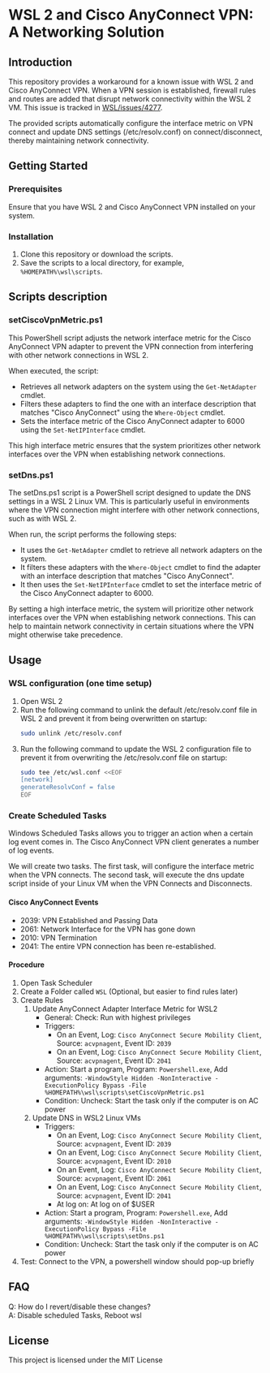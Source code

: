 # WSL 2 and Cisco AnyConnect VPN: A Networking Solution
## Introduction

This repository provides a workaround for a known issue with WSL 2 and Cisco AnyConnect VPN. When a VPN session is established, firewall rules and routes are added that disrupt network connectivity within the WSL 2 VM. This issue is tracked in [WSL/issues/4277](https://github.com/microsoft/WSL/issues/4277).

The provided scripts automatically configure the interface metric on VPN connect and update DNS settings (/etc/resolv.conf) on connect/disconnect, thereby maintaining network connectivity.

## Getting Started

### Prerequisites

Ensure that you have WSL 2 and Cisco AnyConnect VPN installed on your system.

### Installation

1. Clone this repository or download the scripts.
2. Save the scripts to a local directory, for example, `%HOMEPATH%\wsl\scripts`.

## Scripts description
### setCiscoVpnMetric.ps1
This PowerShell script adjusts the network interface metric for the Cisco AnyConnect VPN adapter to prevent the VPN connection from interfering with other network connections in WSL 2.

When executed, the script:

- Retrieves all network adapters on the system using the `Get-NetAdapter` cmdlet.
- Filters these adapters to find the one with an interface description that matches "Cisco AnyConnect" using the `Where-Object` cmdlet.
- Sets the interface metric of the Cisco AnyConnect adapter to 6000 using the `Set-NetIPInterface` cmdlet.

This high interface metric ensures that the system prioritizes other network interfaces over the VPN when establishing network connections.

### setDns.ps1

The setDns.ps1 script is a PowerShell script designed to update the DNS settings in a WSL 2 Linux VM. This is particularly useful in environments where the VPN connection might interfere with other network connections, such as with WSL 2.

When run, the script performs the following steps:

- It uses the `Get-NetAdapter` cmdlet to retrieve all network adapters on the system.
- It filters these adapters with the `Where-Object` cmdlet to find the adapter with an interface description that matches "Cisco AnyConnect".
- It then uses the `Set-NetIPInterface` cmdlet to set the interface metric of the Cisco AnyConnect adapter to 6000.

By setting a high interface metric, the system will prioritize other network interfaces over the VPN when establishing network connections. This can help to maintain network connectivity in certain situations where the VPN might otherwise take precedence.


## Usage

### WSL configuration (one time setup)
1. Open WSL 2
2. Run the following command to unlink the default /etc/resolv.conf file in WSL 2 and prevent it from being overwritten on startup:
    ```bash
    sudo unlink /etc/resolv.conf
    ```
3. Run the following command to update the WSL 2 configuration file to prevent it from overwriting the /etc/resolv.conf file on startup:
    ```bash
    sudo tee /etc/wsl.conf <<EOF
    [network]
    generateResolvConf = false
    EOF
    ```

### Create Scheduled Tasks
Windows Scheduled Tasks allows you to trigger an action when a certain log event comes in. The Cisco AnyConnect VPN client generates a number of log events.

We will create two tasks. The first task, will configure the interface metric when the VPN connects. The second task, will execute the dns update script inside of your Linux VM when the VPN Connects and Disconnects.

#### Cisco AnyConnect Events
- 2039: VPN Established and Passing Data
- 2061: Network Interface for the VPN has gone down
- 2010: VPN Termination
- 2041: The entire VPN connection has been re-established.

#### Procedure
1. Open Task Scheduler
2. Create a Folder called `WSL` (Optional, but easier to find rules later)
3. Create Rules
    1. Update AnyConnect Adapter Interface Metric for WSL2
        * General: Check: Run with highest privileges
        * Triggers:
            * On an Event, Log: `Cisco AnyConnect Secure Mobility Client`, Source: `acvpnagent`, Event ID: `2039`
            * On an Event, Log: `Cisco AnyConnect Secure Mobility Client`, Source: `acvpnagent`, Event ID: `2041`
        * Action: Start a program, Program: `Powershell.exe`, Add arguments: `-WindowStyle Hidden -NonInteractive -ExecutionPolicy Bypass -File %HOMEPATH%\wsl\scripts\setCiscoVpnMetric.ps1`
        * Condition: Uncheck: Start the task only if the computer is on AC power
    2. Update DNS in WSL2 Linux VMs
        * Triggers:
            * On an Event, Log: `Cisco AnyConnect Secure Mobility Client`, Source: `acvpnagent`, Event ID: `2039`
            * On an Event, Log: `Cisco AnyConnect Secure Mobility Client`, Source: `acvpnagent`, Event ID: `2010`
            * On an Event, Log: `Cisco AnyConnect Secure Mobility Client`, Source: `acvpnagent`, Event ID: `2061`
            * On an Event, Log: `Cisco AnyConnect Secure Mobility Client`, Source: `acvpnagent`, Event ID: `2041`
            * At log on: At log on of $USER 
        * Action: Start a program, Program: `Powershell.exe`, Add arguments: `-WindowStyle Hidden -NonInteractive -ExecutionPolicy Bypass -File %HOMEPATH%\wsl\scripts\setDns.ps1`
        * Condition: Uncheck: Start the task only if the computer is on AC power
4. Test: Connect to the VPN, a powershell window should pop-up briefly 

## FAQ
Q: How do I revert/disable these changes?\
A: Disable scheduled Tasks, Reboot wsl

## License
This project is licensed under the MIT License